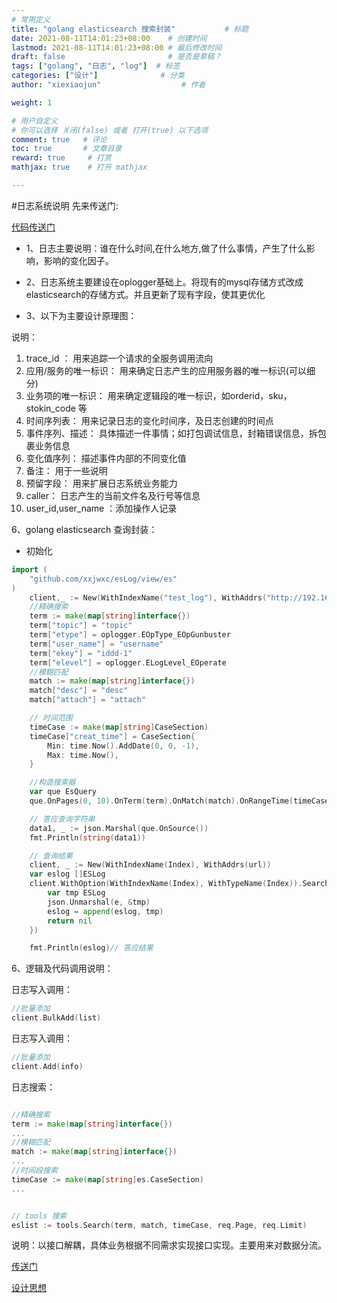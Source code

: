 ```yaml
---
# 常用定义
title: "golang elasticsearch 搜索封装"           # 标题
date: 2021-08-11T14:01:23+08:00    # 创建时间
lastmod: 2021-08-11T14:01:23+08:00 # 最后修改时间
draft: false                       # 是否是草稿？
tags: ["golang", "日志", "log"]  # 标签
categories: ["设计"]              # 分类
author: "xiexiaojun"                  # 作者

weight: 1

# 用户自定义
# 你可以选择 关闭(false) 或者 打开(true) 以下选项
comment: true   # 评论
toc: true       # 文章目录
reward: true	 # 打赏
mathjax: true    # 打开 mathjax

---
```



#日志系统说明
先来传送门:

[代码传送门](https://github.com/xxjwxc/esLog)


- 1、日志主要说明：谁在什么时间,在什么地方,做了什么事情，产生了什么影响，影响的变化因子。

- 2、日志系统主要建设在oplogger基础上。将现有的mysql存储方式改成elasticsearch的存储方式。并且更新了现有字段，使其更优化

- 3、以下为主要设计原理图：


说明：

1. trace_id ：  用来追踪一个请求的全服务调用流向
2. 应用/服务的唯一标识：   用来确定日志产生的应用服务器的唯一标识(可以细分)
3. 业务项的唯一标识：  用来确定逻辑段的唯一标识，如orderid，sku，stokin_code 等
4. 时间序列表：  用来记录日志的变化时间序，及日志创建的时间点
5. 事件序列、描述：  具体描述一件事情；如打包调试信息，封箱错误信息，拆包裹业务信息
6. 变化值序列：  描述事件内部的不同变化值
7. 备注：  用于一些说明
8. 预留字段：  用来扩展日志系统业务能力
9. caller：  日志产生的当前文件名及行号等信息
10. user_id,user_name ：添加操作人记录



6、golang elasticsearch 查询封装：

- 初始化 
  
```go 
import (
	"github.com/xxjwxc/esLog/view/es"
)
	client,_ := New(WithIndexName("test_log"), WithAddrs("http://192.168.198.17:9200/"))
	//精确搜索
	term := make(map[string]interface{})
	term["topic"] = "topic"
	term["etype"] = oplogger.EOpType_EOpGunbuster
	term["user_name"] = "username"
	term["ekey"] = "iddd-1"
	term["elevel"] = oplogger.ELogLevel_EOperate
	//模糊匹配
	match := make(map[string]interface{})
	match["desc"] = "desc"
	match["attach"] = "attach"

	// 时间范围
	timeCase := make(map[string]CaseSection)
	timeCase["creat_time"] = CaseSection{
		Min: time.Now().AddDate(0, 0, -1),
		Max: time.Now(),
	}

	//构造搜索器
	var que EsQuery
	que.OnPages(0, 10).OnTerm(term).OnMatch(match).OnRangeTime(timeCase)

	// 答应查询字符串 
	data1, _ := json.Marshal(que.OnSource())
	fmt.Println(string(data1))

	// 查询结果
	client, _ := New(WithIndexName(Index), WithAddrs(url))
	var eslog []ESLog
	client.WithOption(WithIndexName(Index), WithTypeName(Index)).Search(que.OnSource(), func(e []byte) error {
		var tmp ESLog
		json.Unmarshal(e, &tmp)
		eslog = append(eslog, tmp)
		return nil
	})

	fmt.Println(eslog)// 答应结果
```

6、逻辑及代码调用说明：

日志写入调用：

```go
//批量添加
client.BulkAdd(list)
```


日志写入调用：

```go
//批量添加
client.Add(info)
```


日志搜索：

```go

//精确搜索
term := make(map[string]interface{})
...
//模糊匹配
match := make(map[string]interface{})
...
//时间段搜索
timeCase := make(map[string]es.CaseSection)
...


// tools 搜索
eslist := tools.Search(term, match, timeCase, req.Page, req.Limit)

```

说明：以接口解耦，具体业务根据不同需求实现接口实现。主要用来对数据分流。

[传送门](https://github.com/xxjwxc/esLog)

[设计思想](https://xxjwxc.github.io/post/loglistdef/)